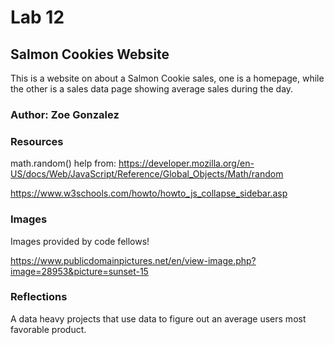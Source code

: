 
# Lab 12

## Salmon Cookies Website

This is a website on about a Salmon Cookie sales, one is a homepage, while the other is a sales data page showing average sales during the day.

### Author: Zoe Gonzalez

### Resources

math.random() help from:
https://developer.mozilla.org/en-US/docs/Web/JavaScript/Reference/Global_Objects/Math/random


https://www.w3schools.com/howto/howto_js_collapse_sidebar.asp



### Images

Images provided by code fellows!

https://www.publicdomainpictures.net/en/view-image.php?image=28953&picture=sunset-15

### Reflections

A data heavy projects that use data to figure out an average users most favorable product.